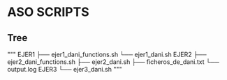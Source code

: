 # ASO SCRIPTS
## Tree
"""
EJER1
├── ejer1_dani_functions.sh
└── ejer1_dani.sh
EJER2
├── ejer2_dani_functions.sh
├── ejer2_dani.sh
├── ficheros_de_dani.txt
└── output.log
EJER3
└── ejer3_dani.sh
"""
